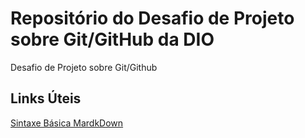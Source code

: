 # Repositório do Desafio de Projeto sobre Git/GitHub da DIO
Desafio de Projeto sobre Git/Github

## Links Úteis
 [Sintaxe Básica MardkDown](https://www.markdownguide.org/)
